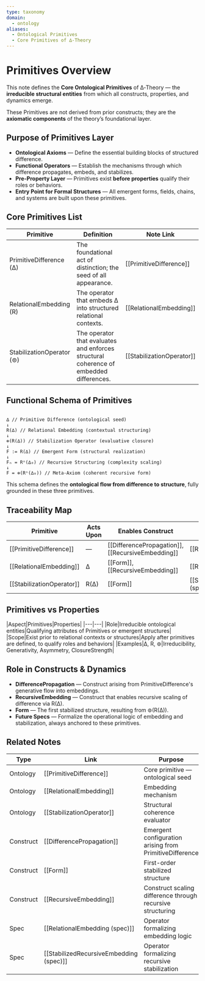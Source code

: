 ```yaml
---
type: taxonomy
domain:
  - ontology
aliases:
  - Ontological Primitives
  - Core Primitives of ∆‑Theory
---
```


# Primitives Overview

This note defines the **Core Ontological Primitives** of ∆‑Theory — the **irreducible structural entities** from which all constructs, properties, and dynamics emerge.

These Primitives are not derived from prior constructs; they are the **axiomatic components** of the theory’s foundational layer.

## Purpose of Primitives Layer

- **Ontological Axioms** — Define the essential building blocks of structured difference.
- **Functional Operators** — Establish the mechanisms through which difference propagates, embeds, and stabilizes.
- **Pre-Property Layer** — Primitives exist **before properties** qualify their roles or behaviors.
- **Entry Point for Formal Structures** — All emergent forms, fields, chains, and systems are built upon these primitives.

## Core Primitives List

|Primitive|Definition|Note Link|
|---|---|---|
|PrimitiveDifference (∆)|The foundational act of distinction; the seed of all appearance.|[[PrimitiveDifference]]|
|RelationalEmbedding (R)|The operator that embeds ∆ into structured relational contexts.|[[RelationalEmbedding]]|
|StabilizationOperator (⊚)|The operator that evaluates and enforces structural coherence of embedded differences.|[[StabilizationOperator]]|

## Functional Schema of Primitives

```

∆ // Primitive Difference (ontological seed) 
↓ 
R(∆) // Relational Embedding (contextual structuring) 
↓ 
⊚(R(∆)) // Stabilization Operator (evaluative closure) 
↓ 
F := R(∆) // Emergent Form (structural realization)
↓ 
Fₙ = Rⁿ(∆₀) // Recursive Structuring (complexity scaling)
↓ 
F = ⊚(Rⁿ(∆₀)) // Meta-Axiom (coherent recursive form)

```

This schema defines the **ontological flow from difference to structure**, fully grounded in these three primitives.

## Traceability Map

|Primitive|Acts Upon|Enables Construct|Linked Spec(s)|
|---|---|---|---|
|[[PrimitiveDifference]]|—|[[DifferencePropagation]], [[RecursiveEmbedding]]|[[RelationalEmbedding (spec)]]|
|[[RelationalEmbedding]]|∆|[[Form]], [[RecursiveEmbedding]]|[[RelationalEmbedding (spec)]]|
|[[StabilizationOperator]]|R(∆)|[[Form]]|[[StabilizedRecursiveEmbedding (spec)]]|

## Primitives vs Properties

|Aspect|Primitives|Properties|
|---|---|
|Role|Irreducible ontological entities|Qualifying attributes of Primitives or emergent structures|
|Scope|Exist prior to relational contexts or structures|Apply after primitives are defined, to qualify roles and behaviors|
|Examples|∆, R, ⊚|Irreducibility, Generativity, Asymmetry, ClosureStrength|

## Role in Constructs & Dynamics

- **DifferencePropagation** — Construct arising from PrimitiveDifference's generative flow into embeddings.
- **RecursiveEmbedding** — Construct that enables recursive scaling of difference via R(∆).
- **Form** — The first stabilized structure, resulting from ⊚(R(∆)).
- **Future Specs** — Formalize the operational logic of embedding and stabilization, always anchored to these primitives.

## Related Notes

|Type|Link|Purpose|
|---|---|---|
|Ontology|[[PrimitiveDifference]]|Core primitive — ontological seed|
|Ontology|[[RelationalEmbedding]]|Embedding mechanism|
|Ontology|[[StabilizationOperator]]|Structural coherence evaluator|
|Construct|[[DifferencePropagation]]|Emergent configuration arising from PrimitiveDifference|
|Construct|[[Form]]|First-order stabilized structure|
|Construct|[[RecursiveEmbedding]]|Construct scaling difference through recursive structuring|
|Spec|[[RelationalEmbedding (spec)]]|Operator formalizing embedding logic|
|Spec|[[StabilizedRecursiveEmbedding (spec)]]|Operator formalizing recursive stabilization|

